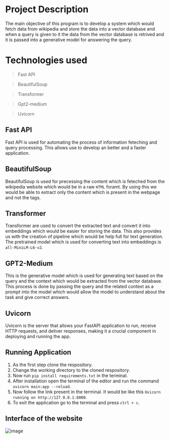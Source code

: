 # Project Description
The main objective of this program is to develop a system which would fetch data from wikipedia and store the data into a vector database and when a query is given to it the data from the vector database is retrived and it is passed into a generative model for answering the query.

# Technologies used
>Fast API

>BeautifulSoup

>Transformer

>Gpt2-medium

>Uvicorn

## Fast API
Fast API is used for automating the process of information feteching and query processing. This allows use to develop an better and a faster application.
## BeautifulSoup 
BeautifulSoup is used for precessing the content which is feteched from the wikipedia website which would be in a raw `HTML` foramt. By using this we would be able to extract only the content which is present in the webpage and not the tags.
## Transformer
Transformer are used to convert the extracted text and convert it into embeddings which would be easier for storing the data. This also provides us with the creation of pipeline which would be help full for text generation. The pretrained model which is used for converting text into embeddings is `all-MiniLM-L6-v2`.
## GPT2-Medium
This is the generative model which is used for generating text based on the query and the context which would be extracted from the vector database. This process is done by passing the query and the related context as a prompt into the model which would allow the model to understand about the task and give correct answers.
## Uvicorn
Uvicorn is the server that allows your FastAPI application to run, receive HTTP requests, and deliver responses, making it a crucial component in deploying and running the app.

## Running Application
1. As the first step clone the respository.
2. Change the working directory to the cloned respository.
3. Now run `pip install requirements.txt` in the terminal.
4. After installation open the terminal of the editor and run the command `uvicorn main:app --reload`.
5. Now follow the link present in the terminal. It would be like this `Uvicorn running on http://127.0.0.1:8000`.
6. To exit the application go to the terminal and press `ctrl + c`.

## Interface of the website

![image](https://github.com/user-attachments/assets/fdb23074-d537-4c67-a610-a5652ff742a5)

